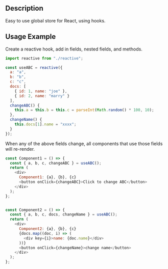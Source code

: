 ## Description
Easy to use global store for React, using hooks.

## Usage Example

Create a reactive hook, add in fields, nested fields, and methods.
```javascript
import reactive from "./reactive";

const useABC = reactive({
  a: "a",
  b: "b",
  c: "c",
  docs: [
    { id: 1, name: "joe" },
    { id: 2, name: "marry" }
  ],
  changeABC() {
    this.a = this.b = this.c = parseInt(Math.random() * 100, 10);
  },
  changeName() {
    this.docs[1].name = "xxxx";
  }
});
```

When any of the above fields change, all components that use those fields will re-render.
```javascript
const Component1 = () => {
  const { a, b, c, changeABC } = useABC();
  return (
    <div>
      Component1: {a}, {b}, {c}
      <button onClick={changeABC}>Click to change ABC</button>
    </div>
  );
};


const Component2 = () => {
  const { a, b, c, docs, changeName } = useABC();
  return (
    <div>
      Component2: {a}, {b}, {c}
      {docs.map((doc, i) => (
        <div key={i}>name: {doc.name}</div>
      ))}
      <button onClick={changeName}>change name</button>
    </div>
  );
};
```
